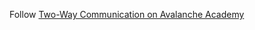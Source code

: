 Follow [Two-Way Communication on Avalanche Academy](https://academy.avax.network/course/interchain-messaging/05-two-way-communication/03-create-sender-contract)
